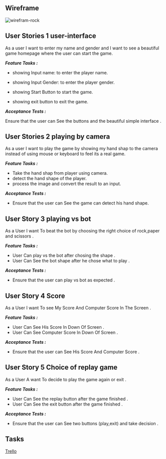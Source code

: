 ## Wireframe
![wirefram-rock](https://user-images.githubusercontent.com/85867431/143260342-36b60f6a-abe3-4cb3-92eb-5a46c340550c.JPG)


## User Stories 1 user-interface
As a user I want to enter my name and gender and I want to see a beautiful game homepage where the user can start the game.

***Feature Tasks :*** 
- showing Input name: to enter the player name.
- showing Input Gender: to enter the player gender.
- showing Start Button to start the game.

- showing exit button to exit the game.

***Acceptance Tests :***

Ensure that the user can See the buttons and the beautiful simple interface .


## User Stories 2 playing by camera
As a user I want to play the game by showing my hand shap to the camera instead of using mouse or keyboard to feel its a real game.

***Feature Tasks :*** 
- Take the hand shap from player using camera.
- detect the hand shape of the player.
- process the image and convert the result to an input.


***Acceptance Tests :***

- Ensure that the user can See  the game can detect his hand shape.



## User Story 3 playing vs bot
As a User I want To beat the bot by choosing the right choice of rock,paper and scissors  . 

***Feature Tasks :***
- User Can play vs the bot  after chosing the shape .
- User Can See the bot shape after he chose what to play  .

***Acceptance Tests :***
- Ensure that the user can play vs bot as expected .


## User Story 4 Score
As a User I want To see My Score And Computer Score In The Screen . 

***Feature Tasks :***
- User Can See His Score In Down Of Screen .
- User Can See Computer Score In Down Of Screen . 

***Acceptance Tests :***
- Ensure that the user can See His Score And Computer Score .


## User Story 5 Choice of replay game
As a User A want To decide to play the game again or exit  . 

***Feature Tasks :***
- User Can See the replay button after the game finished .
- User Can See the exit  button after the game finished .

***Acceptance Tests :***
- Ensure that the user can See two buttons (play,exit) and take decision .

## Tasks
[Trello](https://trello.com/b/eyT8EfrQ/ai-survivors)
